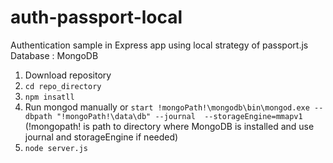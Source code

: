 # auth-passport-local
Authentication sample in Express app using local strategy of passport.js\
Database : MongoDB

1. Download repository
2. `cd repo_directory`
3. `npm insatll`
4. Run mongod manually or `start !mongoPath!\mongodb\bin\mongod.exe --dbpath "!mongoPath!\data\db" --journal  --storageEngine=mmapv1` (!mongopath! is path to directory where MongoDB is installed and use journal and storageEngine if needed)
5. `node server.js`
